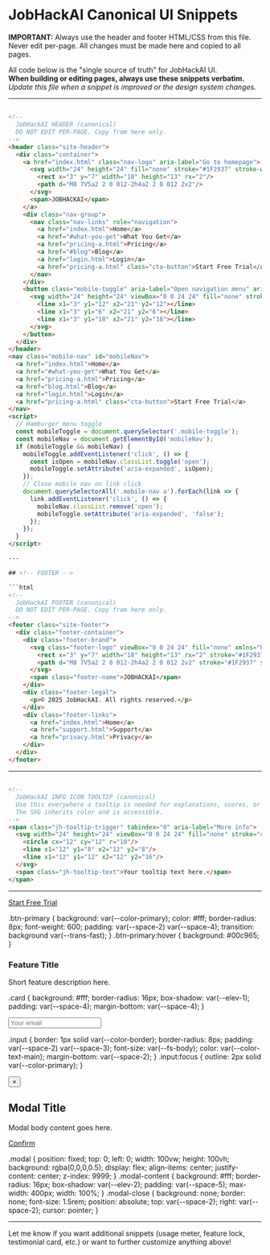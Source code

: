 # JobHackAI Canonical UI Snippets

**IMPORTANT:** Always use the header and footer HTML/CSS from this file. Never edit per-page. All changes must be made here and copied to all pages.

All code below is the "single source of truth" for JobHackAI UI.  
**When building or editing pages, always use these snippets verbatim.**  
_Update this file when a snippet is improved or the design system changes._

---

## <!-- HEADER -->

```html
<!--
  JobHackAI HEADER (canonical)
  DO NOT EDIT PER-PAGE. Copy from here only.
-->
<header class="site-header">
  <div class="container">
    <a href="index.html" class="nav-logo" aria-label="Go to homepage">
      <svg width="24" height="24" fill="none" stroke="#1F2937" stroke-width="2" xmlns="http://www.w3.org/2000/svg">
        <rect x="3" y="7" width="18" height="13" rx="2"/>
        <path d="M8 7V5a2 2 0 012-2h4a2 2 0 012 2v2"/>
      </svg>
      <span>JOBHACKAI</span>
    </a>
    <div class="nav-group">
      <nav class="nav-links" role="navigation">
        <a href="index.html">Home</a>
        <a href="#what-you-get">What You Get</a>
        <a href="pricing-a.html">Pricing</a>
        <a href="#blog">Blog</a>
        <a href="login.html">Login</a>
        <a href="pricing-a.html" class="cta-button">Start Free Trial</a>
      </nav>
    </div>
    <button class="mobile-toggle" aria-label="Open navigation menu" aria-expanded="false" aria-controls="mobileNav">
      <svg width="24" height="24" viewBox="0 0 24 24" fill="none" stroke="currentColor" stroke-width="2" stroke-linecap="round" stroke-linejoin="round">
        <line x1="3" y1="12" x2="21" y2="12"></line>
        <line x1="3" y1="6" x2="21" y2="6"></line>
        <line x1="3" y1="18" x2="21" y2="18"></line>
      </svg>
    </button>
  </div>
</header>
<nav class="mobile-nav" id="mobileNav">
  <a href="index.html">Home</a>
  <a href="#what-you-get">What You Get</a>
  <a href="pricing-a.html">Pricing</a>
  <a href="blog.html">Blog</a>
  <a href="login.html">Login</a>
  <a href="pricing-a.html" class="cta-button">Start Free Trial</a>
</nav>
<script>
  // Hamburger menu toggle
  const mobileToggle = document.querySelector('.mobile-toggle');
  const mobileNav = document.getElementById('mobileNav');
  if (mobileToggle && mobileNav) {
    mobileToggle.addEventListener('click', () => {
      const isOpen = mobileNav.classList.toggle('open');
      mobileToggle.setAttribute('aria-expanded', isOpen);
    });
    // Close mobile nav on link click
    document.querySelectorAll('.mobile-nav a').forEach(link => {
      link.addEventListener('click', () => {
        mobileNav.classList.remove('open');
        mobileToggle.setAttribute('aria-expanded', 'false');
      });
    });
  }
</script>

---

## <!-- FOOTER -->

```html
<!--
  JobHackAI FOOTER (canonical)
  DO NOT EDIT PER-PAGE. Copy from here only.
-->
<footer class="site-footer">
  <div class="footer-container">
    <div class="footer-brand">
      <svg class="footer-logo" viewBox="0 0 24 24" fill="none" xmlns="http://www.w3.org/2000/svg">
        <rect x="3" y="7" width="18" height="13" rx="2" stroke="#1F2937" stroke-width="2"/>
        <path d="M8 7V5a2 2 0 012-2h4a2 2 0 012 2v2" stroke="#1F2937" stroke-width="2"/>
      </svg>
      <span class="footer-name">JOBHACKAI</span>
    </div>
    <div class="footer-legal">
      <p>© 2025 JobHackAI. All rights reserved.</p>
    </div>
    <div class="footer-links">
      <a href="index.html">Home</a>
      <a href="support.html">Support</a>
      <a href="privacy.html">Privacy</a>
    </div>
  </div>
</footer>
```

---

## <!-- INFO ICON TOOLTIP (CANONICAL) -->

```html
<!--
  JobHackAI INFO ICON TOOLTIP (canonical)
  Use this everywhere a tooltip is needed for explanations, scores, or feature locks.
  The SVG inherits color and is accessible.
-->
<span class="jh-tooltip-trigger" tabindex="0" aria-label="More info">
  <svg width="24" height="24" viewBox="0 0 24 24" fill="none" stroke="currentColor" stroke-width="2" stroke-linecap="round" stroke-linejoin="round" aria-hidden="true" focusable="false" style="vertical-align:middle">
    <circle cx="12" cy="12" r="10"/>
    <line x1="12" y1="8" x2="12" y2="8"/>
    <line x1="12" y1="12" x2="12" y2="16"/>
  </svg>
  <span class="jh-tooltip-text">Your tooltip text here.</span>
</span>
```

---

<!-- PRIMARY CTA BUTTON -->

<a class="btn-primary" href="#">
  Start Free Trial
</a>

.btn-primary {
  background: var(--color-primary);
  color: #fff;
  border-radius: 8px;
  font-weight: 600;
  padding: var(--space-2) var(--space-4);
  transition: background var(--trans-fast);
}
.btn-primary:hover {
  background: #00c965;
}

<!-- CARD COMPONENT -->
<div class="card">
  <h3>Feature Title</h3>
  <p>Short feature description here.</p>
</div>

.card {
  background: #fff;
  border-radius: 16px;
  box-shadow: var(--elev-1);
  padding: var(--space-4);
  margin-bottom: var(--space-4);
}

<!-- INPUT FIELD -->
 <input class="input" type="text" placeholder="Your email" aria-label="Email address" />

.input {
  border: 1px solid var(--color-border);
  border-radius: 8px;
  padding: var(--space-2) var(--space-3);
  font-size: var(--fs-body);
  color: var(--color-text-main);
  margin-bottom: var(--space-2);
}
.input:focus {
  outline: 2px solid var(--color-primary);
}

<!-- MODAL -->
 <div class="modal">
  <div class="modal-content">
    <button class="modal-close" aria-label="Close">×</button>
    <h2>Modal Title</h2>
    <p>Modal body content goes here.</p>
    <a href="#" class="btn-primary">Confirm</a>
  </div>
</div>

.modal {
  position: fixed;
  top: 0; left: 0; width: 100vw; height: 100vh;
  background: rgba(0,0,0,0.5);
  display: flex; align-items: center; justify-content: center;
  z-index: 9999;
}
.modal-content {
  background: #fff;
  border-radius: 16px;
  box-shadow: var(--elev-2);
  padding: var(--space-5);
  max-width: 400px;
  width: 100%;
}
.modal-close {
  background: none;
  border: none;
  font-size: 1.5rem;
  position: absolute;
  top: var(--space-2);
  right: var(--space-2);
  cursor: pointer;
}


---

Let me know if you want additional snippets (usage meter, feature lock, testimonial card, etc.) or want to further customize anything above!
